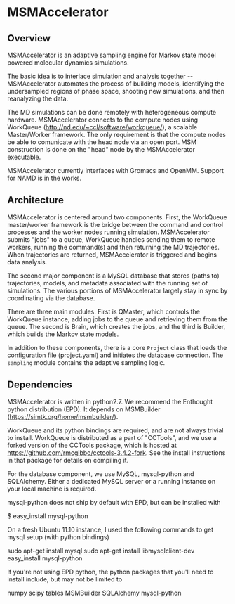 MSMAccelerator
==============

Overview
--------

MSMAccelerator is an adaptive sampling engine for Markov state model powered
molecular dynamics simulations.

The basic idea is to interlace simulation and analysis together --
MSMAccelerator automates the process of building models, identifying the
undersampled regions of phase space, shooting new simulations, and then
reanalyzing the data.

The MD simulations can be done remotely with heterogeneous compute hardware.
MSMAccelerator connects to the compute nodes using WorkQueue
(http://nd.edu/~ccl/software/workqueue/), a scalable Master/Worker framework.
The only requirement is that the compute nodes be able to comunicate with the
head node via an open port. MSM construction is done on the "head" node by
the MSMAccelerator executable.

MSMAccelerator currently interfaces with Gromacs and OpenMM. Support for NAMD is
in the works.

Architecture
------------

MSMAccelerator is centered around two components. First, the WorkQueue
master/worker framework is the bridge between the command and control processes
and the worker nodes running simulation. MSMAccelerator submits "jobs" to a queue,
WorkQueue handles sending them to remote workers, running the command(s) and
then returning the MD trajectories. When trajectories are returned, MSMAccelerator
is triggered and begins data analysis.

The second major component is a MySQL database that stores (paths to) trajectories,
models, and metadata associated with the running set of simulations. The various
portions of MSMAccelerator largely stay in sync by coordinating via the database.

There are three main modules. First is QMaster, which controls the WorkQueue 
instance, adding jobs to the queue and retrieving them from the queue. The second
is Brain, which creates the jobs, and the third is Builder, which builds the
Markov state models.

In addition to these components, there is a core `Project` class that loads the
configuration file (project.yaml) and initiates the database connection. The
`sampling` module contains the adaptive sampling logic. 

Dependencies
------------

MSMAccelerator is written in python2.7. We recommend the Enthought python
distribution (EPD). It depends on MSMBuilder (https://simtk.org/home/msmbuilder/).

WorkQueue and its python bindings are required, and are not always trivial to
install. WorkQueue is distributed as a part of "CCTools", and we use a forked
version of the CCTools package, which is hosted at
https://github.com/rmcgibbo/cctools-3.4.2-fork. See the install instructions in
that package for details on compiling it.

For the database component, we use MySQL, mysql-python and SQLAlchemy. Either a
dedicated MySQL server or a running instance on your local machine is required.

mysql-python does not ship by default with EPD, but can be installed with

$ easy_install mysql-python

On a fresh Ubuntu 11.10 instance, I used the following commands to get mysql setup
(with python bindings)

sudo apt-get install mysql
sudo apt-get install libmysqlclient-dev
easy_install mysql-python

If you're not using EPD python, the python packages that you'll need to install
include, but may not be limited to

numpy
scipy
tables
MSMBuilder
SQLAlchemy
mysql-python


